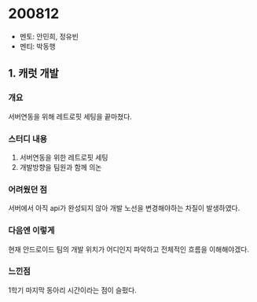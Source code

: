 # 200812

- 멘토: 안민희, 정유빈
- 멘티: 박동행

## 1. 캐럿 개발
### 개요
서버연동을 위해 레트로핏 세팅을 끝마쳤다.
### 스터디 내용
1. 서버연동을 위한 레트로핏 세팅
2. 개발방향을 팀원과 함께 의논
### 어려웠던 점
서버에서 아직 api가 완성되지 않아 개발 노선을 변경해야하는 차질이 발생하였다.
### 다음엔 이렇게
현재 안드로이드 팀의 개발 위치가 어디인지 파악하고 전체적인 흐름을 이해해야겠다.
### 느낀점
1학기 마지막 동아리 시간이라는 점이 슬펐다.